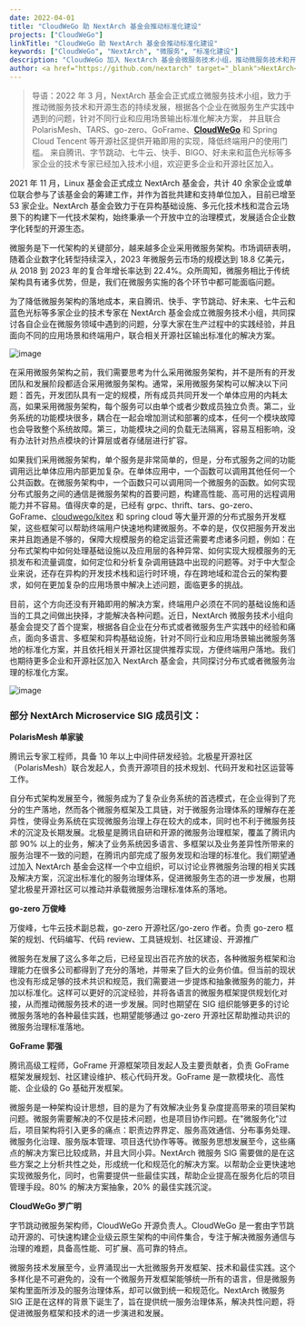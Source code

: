 ```yaml
---
date: 2022-04-01
title: "CloudWeGo 助 NextArch 基金会推动标准化建设"
projects: ["CloudWeGo"]
linkTitle: "CloudWeGo 助 NextArch 基金会推动标准化建设"
keywords: ["CloudWeGo", "NextArch", "微服务", "标准化建设"]
description: "CloudWeGo 加入 NextArch 基金会微服务技术小组，推动微服务技术和开源生态的持续发展，针对不同行业和应用场景输出标准化解决方案。"
author: <a href="https://github.com/nextarch" target="_blank">NextArch</a>
---
```


> 导语：2022 年 3 月，NextArch 基金会正式成立微服务技术小组，致力于推动微服务技术和开源生态的持续发展，根据各个企业在微服务生产实践中遇到的问题，针对不同行业和应用场景输出标准化解决方案，
> 并且联合 PolarisMesh、TARS、go-zero、GoFrame、**[CloudWeGo](https://github.com/cloudwego)** 和 Spring Cloud Tencent 等开源社区提供开箱即用的实现，降低终端用户的使用门槛。
> 来自腾讯、字节跳动、七牛云、快手、BIGO、好未来和蓝色光标等多家企业的技术专家已经加入技术小组，欢迎更多企业和开源社区加入。

2021 年 11 月，Linux 基金会正式成立 NextArch 基金会，共计 40 余家企业或单位联合参与了该基金会的筹建工作，并作为首批共建和支持单位加入，目前已增至 53 家企业。NextArch 基金会致力于在异构基础设施、多元化技术栈和混合云场景下的构建下一代技术架构，始终秉承一个开放中立的治理模式，发展适合企业数字化转型的开源生态。

微服务是下一代架构的关键部分，越来越多企业采用微服务架构。市场调研表明，随着企业数字化转型持续深入，2023 年微服务云市场的规模达到 18.8 亿美元，从 2018 到 2023 年的复合年增长率达到 22.4%。众所周知，微服务相比于传统架构具有诸多优势，但是，我们在微服务实施的各个环节中都可能面临问题。

为了降低微服务架构的落地成本，来自腾讯、快手、字节跳动、好未来、七牛云和蓝色光标等多家企业的技术专家在 NextArch 基金会成立微服务技术小组，共同探讨各自企业在微服务领域中遇到的问题，分享大家在生产过程中的实践经验，并且面向不同的应用场景和终端用户，联合相关开源社区输出标准化的解决方案。

![image](/img/blog/CloudWeGo_helps_NextArch/community.png)

在采用微服务架构之前，我们需要思考为什么采用微服务架构，并不是所有的开发团队和发展阶段都适合采用微服务架构。通常，采用微服务架构可以解决以下问题：首先，开发团队具有一定的规模，所有成员共同开发一个单体应用的内耗太高，如果采用微服务架构，每个服务可以由单个或者少数成员独立负责。第二，业务系统的功能模块很多，耦合在一起会增加测试和部署的成本，任何一个模块故障也会导致整个系统故障。第三，功能模块之间的负载无法隔离，容易互相影响，没有办法针对热点模块的计算层或者存储层进行扩容。

如果我们采用微服务架构，单个服务是⾮常简单的，但是，分布式服务之间的功能调用远⽐单体应用内部更加复杂。在单体应用中，⼀个函数可以调⽤其他任何一个公共函数。在微服务架构中，一个函数只可以调⽤同⼀个微服务的函数。如何实现分布式服务之间的通信是微服务架构的首要问题，构建高性能、高可用的远程调用能力并不容易。值得庆幸的是，已经有 grpc、thrift、tars、go-zero、GoFrame、[cloudwego/kitex](https://github.com/cloudwego/kitex) 和 spring cloud 等大量开源的分布式服务开发框架，这些框架可以帮助终端用户快速地构建微服务。不幸的是，仅仅把服务开发出来并且跑通是不够的，保障大规模服务的稳定运营还需要考虑诸多问题，例如：在分布式架构中如何处理基础设施以及应用层的各种异常、如何实现大规模服务的无损发布和流量调度，如何定位和分析复杂调用链路中出现的问题等。对于中大型企业来说，还存在异构的开发技术栈和运行时环境，存在跨地域和混合云的架构要求，如何在更加复杂的应用场景中解决上述问题，面临更多的挑战。

目前，这个方向还没有开箱即用的解决方案，终端用户必须在不同的基础设施和适当的工具之间做出抉择，才能解决各种问题。近日，NextArch 微服务技术小组向基金会提交了首个提案，根据各自企业在分布式或者微服务生产实践中的经验和痛点，面向多语言、多框架和异构基础设施，针对不同行业和应用场景输出微服务落地的标准化方案，并且依托相关开源社区提供推荐实现，方便终端用户落地。我们也期待更多企业和开源社区加入 NextArch 基金会，共同探讨分布式或者微服务治理的标准化方案。

![image](/img/blog/CloudWeGo_helps_NextArch/framework.png)

### 部分 NextArch Microservice SIG 成员引文：

**PolarisMesh 单家骏**

腾讯云专家工程师，具备 10 年以上中间件研发经验。北极星开源社区（PolarisMesh）联合发起人，负责开源项目的技术规划、代码开发和社区运营等工作。

自分布式架构发展至今，微服务成为了复杂业务系统的首选模式，在企业得到了充分的生产落地，然而各个微服务框架及工具链，对于微服务治理体系的理解存在差异性，使得业务系统在实现微服务治理上存在较大的成本，同时也不利于微服务技术的沉淀及长期发展。北极星是腾讯自研和开源的微服务治理框架，覆盖了腾讯内部 90% 以上的业务，解决了业务系统因多语言、多框架以及业务差异性所带来的服务治理不一致的问题，在腾讯内部完成了服务发现和治理的标准化。我们期望通过加入 NextArch 基金会这样一个中立组织，可以讨论业界微服务治理的相关实践及解决方案，沉淀出标准化的服务治理体系，促进微服务生态的进一步发展，也期望北极星开源社区可以推动并承载微服务治理标准体系的落地。

**go-zero 万俊峰**

万俊峰，七牛云技术副总裁，go-zero 开源社区/go-zero 作者。负责 go-zero 框架的规划、代码编写、代码 review、工具链规划、社区建设、开源推广

微服务在发展了这么多年之后，已经呈现出百花齐放的状态，各种微服务框架和治理能力在很多公司都得到了充分的落地，并带来了巨大的业务价值。但当前的现状也没有形成足够的技术共识和规范，我们需要进一步提炼和抽象微服务的能力，并加以标准化。这样可以更好的沉淀经验，并将各语言的微服务框架提供规划化对接，从而推动微服务技术的进一步发展。同时也期望在 SIG 组织能够更多的讨论微服务落地的各种最佳实践，也期望能够通过 go-zero 开源社区帮助推动共识的微服务治理标准落地。

**GoFrame 郭强**

腾讯高级工程师，GoFrame 开源框架项目发起人及主要贡献者，负责 GoFrame 框架发展规划、社区建设维护、核心代码开发。GoFrame 是一款模块化、高性能、企业级的 Go 基础开发框架。

微服务是一种架构设计思想，目的是为了有效解决业务复杂度提高带来的项目架构问题。微服务需要解决的不仅是技术问题，也是项目协作问题。在"微服务化"过后，项目架构将引入更多的痛点：职责边界界定、服务高效通信、分布事务处理、微服务化治理、服务版本管理、项目迭代协作等等。微服务思想发展至今，这些痛点的解决方案已比较成熟，并且大同小异。NextArch 微服务 SIG 需要做的是在这些方案之上分析共性之处，形成统一化和规范化的解决方案。以帮助企业更快速地实现微服务化，同时，也需要提供一些最佳实践，帮助企业提高在服务化后的项目管理手段。80% 的解决方案抽象，20% 的最佳实践沉淀。

**CloudWeGo 罗广明**

字节跳动微服务架构师，CloudWeGo 开源负责人。CloudWeGo 是一套由字节跳动开源的、可快速构建企业级云原生架构的中间件集合，专注于解决微服务通信与治理的难题，具备高性能、可扩展、高可靠的特点。

微服务技术发展至今，业界涌现出一大批微服务开发框架、技术和最佳实践。这个多样化是不可避免的，没有一个微服务开发框架能够统一所有的语言，但是微服务架构里面所涉及的服务治理体系，却可以做到统一和规范化。NextArch 微服务 SIG 正是在这样的背景下诞生了，旨在提供统一服务治理体系，解决共性问题，将促进微服务框架和技术的进一步演进和发展。
